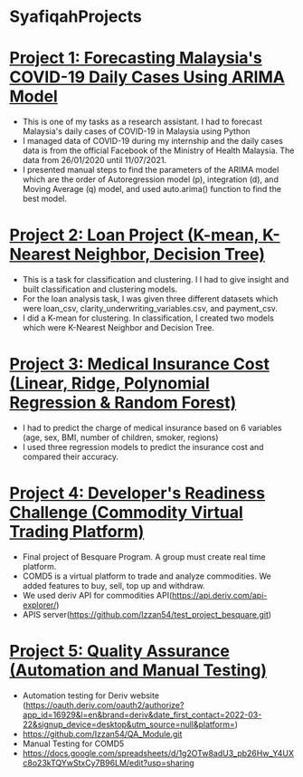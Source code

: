 # SyafiqahProjects
 
# [Project 1: Forecasting Malaysia's COVID-19 Daily Cases Using ARIMA Model](https://github.com/Izzan54/ARIMA-model)
* This is one of my tasks as a research assistant. I had to forecast Malaysia's daily cases of COVID-19 in Malaysia using Python
* I managed data of COVID-19 during my internship and the daily cases data is from the official Facebook of the Ministry of Health Malaysia. The data from 26/01/2020 until 11/07/2021.
* I presented manual steps to find the parameters of the ARIMA model which are the order of Autoregression model (p), integration (d), and Moving Average (q) model, and used auto.arima() function to find the best model.

# [Project 2: Loan Project (K-mean, K-Nearest Neighbor, Decision Tree)](https://github.com/Izzan54/Loan-Analysis)
* This is a task for classification and clustering. I I had to give insight and built classification and clustering models.
*  For the loan analysis task, I was given three different datasets which were loan_csv, clarity_underwriting_variables.csv, and payment_csv.
*  I did a K-mean for clustering. In classification, I created two models which were K-Nearest Neighbor and Decision Tree.

# [Project 3: Medical Insurance Cost (Linear, Ridge, Polynomial Regression & Random Forest)](https://github.com/Izzan54/Medical_Insurance-Regression)
* I had to predict the charge of medical insurance based on 6 variables (age, sex, BMI, number of children, smoker, regions)
* I used three regression models to predict the insurance cost and compared their accuracy.


# [Project 4: Developer's Readiness Challenge (Commodity Virtual Trading Platform)](https://github.com/Izzan54/comd5.git)
* Final project of Besquare Program. A group must create real time platform. 
* COMD5 is a virtual platform to trade and analyze commodities. We added features to buy, sell, top up and withdraw. 
* We used deriv API for commodities API(https://api.deriv.com/api-explorer/) 
* APIS server(https://github.com/Izzan54/test_project_besquare.git)

# [Project 5: Quality Assurance (Automation and Manual Testing)](https://github.com/Izzan54/comd5.git)
* Automation testing for Deriv website (https://oauth.deriv.com/oauth2/authorize?app_id=16929&l=en&brand=deriv&date_first_contact=2022-03-22&signup_device=desktop&utm_source=null&platform=)
* https://github.com/Izzan54/QA_Module.git
* Manual Testing for COMD5 
* https://docs.google.com/spreadsheets/d/1g2OTw8adU3_pb26Hw_Y4UXc8o23kTQYwStxCy7B96LM/edit?usp=sharing
